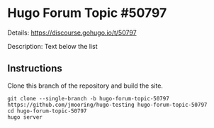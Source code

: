 # Hugo Forum Topic #50797

Details: <https://discourse.gohugo.io/t/50797>

Description: Text below the list

## Instructions

Clone this branch of the repository and build the site.

```text
git clone --single-branch -b hugo-forum-topic-50797 https://github.com/jmooring/hugo-testing hugo-forum-topic-50797
cd hugo-forum-topic-50797
hugo server
```

